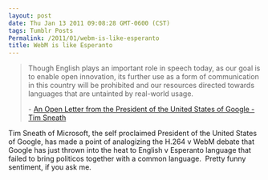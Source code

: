 ```yaml
---
layout: post
date: Thu Jan 13 2011 09:08:28 GMT-0600 (CST)
tags: Tumblr Posts
Permalink: /2011/01/webm-is-like-esperanto
title: WebM is like Esperanto
---
```


> Though English plays an important role in speech today, as our goal is to enable open innovation, its further use as a form of communication in this country will be prohibited and our resources directed towards languages that are untainted by real-world usage.
> 
> - [An Open Letter from the President of the United States of Google - Tim Sneath](http://blogs.msdn.com/b/tims/archive/2011/01/11/an-open-letter-from-the-president-of-the-united-states-of-google.aspx)

Tim Sneath of Microsoft, the self proclaimed President of the United States of Google, has made a point of analogizing the H.264 v WebM debate that Google has just thrown into the heat to English v Esperanto language that failed to bring politicos together with a common language.  Pretty funny sentiment, if you ask me.
